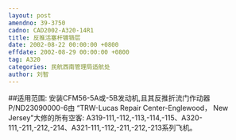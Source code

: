```yaml
---
layout: post
amendno: 39-3750
cadno: CAD2002-A320-14R1
title: 反推活塞杆镀铬层
date: 2002-08-22 00:00:00 +0800
effdate: 2002-08-29 00:00:00 +0800
tag: A320
categories: 民航西南管理局适航处
author: 刘智
---
```


##适用范围:
安装CFM56-5A或-5B发动机,且其反推折流门作动器P/ND23090000-6由 “TRW-Lucas Repair Center-Englewood， New Jersey"大修的所有空客:
A319-111,-112,-113,-114,-115、A320-111,-211,-212,-214、A321-111,-112,-211,-212,-213系列飞机。

